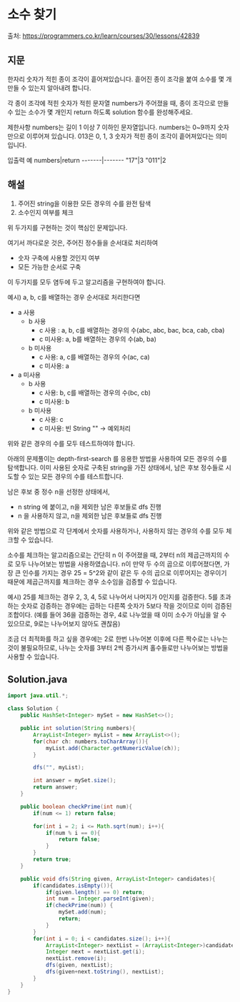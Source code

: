 # 소수 찾기

출처: https://programmers.co.kr/learn/courses/30/lessons/42839

## 지문

한자리 숫자가 적힌 종이 조각이 흩어져있습니다. 흩어진 종이 조각을 붙여 소수를 몇 개 만들 수 있는지 알아내려 합니다.

각 종이 조각에 적힌 숫자가 적힌 문자열 numbers가 주어졌을 때, 종이 조각으로 만들 수 있는 소수가 몇 개인지 return 하도록 solution 함수를 완성해주세요.

제한사항
numbers는 길이 1 이상 7 이하인 문자열입니다.
numbers는 0~9까지 숫자만으로 이루어져 있습니다.
013은 0, 1, 3 숫자가 적힌 종이 조각이 흩어져있다는 의미입니다.

입출력 예
numbers|return
-------|-------
"17"|3
"011"|2

## 해설

1. 주어진 string을 이용한 모든 경우의 수를 완전 탐색
2. 소수인지 여부를 체크

위 두가지를 구현하는 것이 핵심인 문제입니다.

여기서 까다로운 것은, 주어진 정수들을 순서대로 처리하여

- 숫자 구축에 사용할 것인지 여부
- 모든 가능한 순서로 구축

이 두가지를 모두 염두에 두고 알고리즘을 구현하여야 합니다.

예시) a, b, c를 배열하는 경우 순서대로 처리한다면

- a 사용
  - b 사용
    - c 사용 : a, b, c를 배열하는 경우의 수(abc, abc, bac, bca, cab, cba)
    - c 미사용: a, b를 배열하는 경우의 수(ab, ba)
  - b 미사용
    - c 사용: a, c를 배열하는 경우의 수(ac, ca)
    - c 미사용: a
- a 미사용
  - b 사용
    - c 사용: b, c를 배열하는 경우의 수(bc, cb)
    - c 미사용: b
  - b 미사용
    - c 사용: c
    - c 미사용: 빈 String "" -> 예외처리

위와 같은 경우의 수를 모두 테스트하여야 합니다.

아래의 문제풀이는 depth-first-search 를 응용한 방법을 사용하여 모든 경우의 수를 탐색합니다. 이미 사용된 숫자로 구축된 string을 가진 상태에서, 남은 후보 정수들로 시도할 수 있는 모든 경우의 수를 테스트합니다.

남은 후보 중 정수 n을 선정한 상태에서,
- n string 에 붙이고, n을 제외한 남은 후보들로 dfs 진행
- n 을 사용하지 않고, n을 제외한 남은 후보들로 dfs 진행

위와 같은 방법으로 각 단계에서 숫자를 사용하거나, 사용하지 않는 경우의 수를 모두 체크할 수 있습니다.  

소수를 체크하는 알고리즘으로는 간단히 n 이 주어졌을 때, 2부터 n의 제곱근까지의 수로 모두 나누어보는 방법을 사용하였습니다. n이 만약 두 수의 곱으로 이루어졌다면, 가장 큰 인수를 가지는 경우 25 = 5^2와 같이 같은 두 수의 곱으로 이루어지는 경우이기 때문에 제곱근까지를 체크하는 경우 소수임을 검증할 수 있습니다.

예시) 25를 체크하는 경우
2, 3, 4, 5로 나누어서 나머지가 0인지를 검증한다.
5를 초과하는 숫자로 검증하는 경우에는 곱하는 다른쪽 숫자가 5보다 작을 것이므로 이미 검증된 조합이다. (예를 들어 36을 검증하는 경우, 4로 나누었을 때 이미 소수가 아님을 알 수 있으므로, 9로는 나누어보지 않아도 괜찮음)

조금 더 최적화를 하고 싶을 경우에는 2로 한번 나누어본 이후에 다른 짝수로는 나누는 것이 불필요하므로, 나누는 숫자를 3부터 2씩 증가시켜 홀수들로만 나누어보는 방법을 사용할 수 있습니다.


## Solution.java
~~~java
import java.util.*;

class Solution {
    public HashSet<Integer> mySet = new HashSet<>();

    public int solution(String numbers){
        ArrayList<Integer> myList = new ArrayList<>();
        for(char ch: numbers.toCharArray()){
            myList.add(Character.getNumericValue(ch));
        }

        dfs("", myList);

        int answer = mySet.size();
        return answer;
    }

    public boolean checkPrime(int num){
        if(num <= 1) return false;

        for(int i = 2; i <= Math.sqrt(num); i++){
            if(num % i == 0){
                return false;
            }
        }
        return true;
    }

    public void dfs(String given, ArrayList<Integer> candidates){
        if(candidates.isEmpty()){
            if(given.length() == 0) return;
            int num = Integer.parseInt(given);
            if(checkPrime(num)) {
                mySet.add(num);
                return;
            }
        }
        for(int i = 0; i < candidates.size(); i++){
            ArrayList<Integer> nextList = (ArrayList<Integer>)candidates.clone();
            Integer next = nextList.get(i);
            nextList.remove(i);
            dfs(given, nextList);
            dfs(given+next.toString(), nextList);
        }
    }
}
~~~
